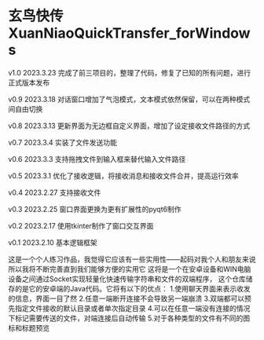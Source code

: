 # 玄鸟快传XuanNiaoQuickTransfer_forWindows

v1.0 2023.3.23
完成了前三项目的，整理了代码，修复了已知的所有问题，进行正式版本发布

v0.9 2023.3.18
对话窗口增加了气泡模式，文本模式依然保留，可以在两种模式间自由切换

v0.8 2023.3.13
更新界面为无边框自定义界面，增加了设定接收文件路径的方式

v0.7 2023.3.4
实装了文件发送功能

v0.6 2023.3.3
支持拖拽文件到输入框来替代输入文件路径

v0.5 2023.3.1
优化了接收逻辑，将接收消息和接收文件合并，提高运行效率

v0.4 2023.2.27
支持接收文件

v0.3 2023.2.25
窗口界面更换为更有扩展性的pyqt6制作

v0.2 2023.2.17
使用tkinter制作了窗口交互界面

v0.1 2023.2.10
基本逻辑框架

这是一个个人练习作品，我觉得它应该有一些实用性——起码对我个人和朋友来说
所以我将不断完善直到我们能够方便的实用它 
这将是一个在安卓设备和WIN电脑设备之间通过Socket实现轻量化快速传输字符串和文件的双端程序，
这个仓库储存的是它的安卓端的Java代码。它将有以下的优点： 
1.使用聊天界面来表示收发的信息，界面一目了然 
2.任意一端断开连接不会导致另一端崩溃 
3.双端都可以预先指定文件接收的默认目录或者单次指定目录 
4.可以在任意一端没有连接的情况下标记需要传送的文件，对端连接后自动传输 
5.对于各种类型的文件有不同的图标和标题预览
